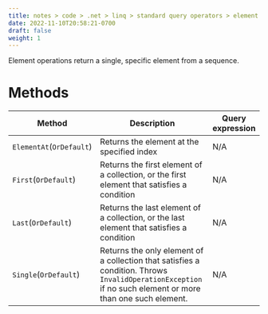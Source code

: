 ```yaml
---
title: notes > code > .net > linq > standard query operators > element operations
date: 2022-11-10T20:58:21-0700
draft: false
weight: 1
---
```

Element operations return a single, specific element from a sequence.

# Methods
| Method | Description | Query expression |
|--------|-------------|------------------|
`ElementAt`(`OrDefault`) | Returns the element at the specified index | N/A
`First`(`OrDefault`) | Returns the first element of a collection, or the first element that satisfies a condition | N/A
`Last`(`OrDefault`) | Returns the last element of a collection, or the last element that satisfies a condition | N/A
`Single`(`OrDefault`) | Returns the only element of a collection that satisfies a condition.  Throws `InvalidOperationException` if no such element or more than one such element. | N/A
